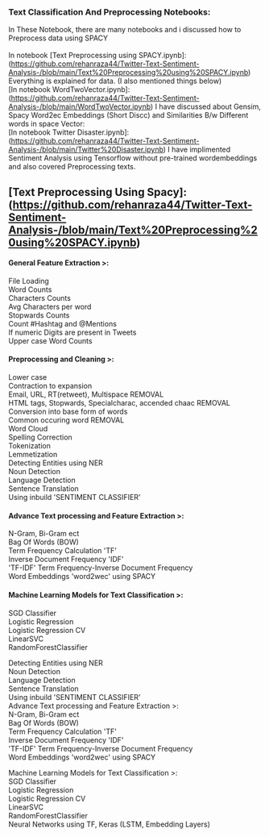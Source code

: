 ### Text Classification And Preprocessing Notebooks:
In These Notebook, there are many notebooks and i discussed how to Preprocess data using SPACY <br>
<br>
In notebook [Text Preprocessing using SPACY.ipynb]:(https://github.com/rehanraza44/Twitter-Text-Sentiment-Analysis-/blob/main/Text%20Preprocessing%20using%20SPACY.ipynb) Everything is explained for data. (I also mentioned things below) <br>
[In notebook WordTwoVector.ipynb]:(https://github.com/rehanraza44/Twitter-Text-Sentiment-Analysis-/blob/main/WordTwoVector.ipynb) I have discussed about Gensim, Spacy Word2ec Embeddings (Short Discc) and Similarities B/w Different words in space Vector: <br>
[In notebook Twitter Disaster.ipynb]:(https://github.com/rehanraza44/Twitter-Text-Sentiment-Analysis-/blob/main/Twitter%20Disaster.ipynb) I have implimented Sentiment Analysis using Tensorflow without pre-trained wordembeddings and also covered Preprocessing texts. <br>

## **[Text Preprocessing Using Spacy]:(https://github.com/rehanraza44/Twitter-Text-Sentiment-Analysis-/blob/main/Text%20Preprocessing%20using%20SPACY.ipynb)** 

#### General Feature Extraction >: 
File Loading <br>
Word Counts <br>
Characters Counts<br>
Avg Characters per word<br>
Stopwards Counts<br>
Count #Hashtag and @Mentions<br>
If numeric Digits are present in Tweets<br>
Upper case Word Counts<br>

#### Preprocessing and Cleaning >:
Lower case<br>
Contraction to expansion<br>
Email, URL, RT(retweet), Multispace REMOVAL<br>
HTML tags, Stopwards, Specialcharac, accended chaac REMOVAL<br>
Conversion into base form of words<br>
Common occuring word REMOVAL<br>
Word Cloud<br>
Spelling Correction<br>
Tokenization <br>
Lemmetization<br>
Detecting Entities using NER<br>
Noun Detection <br>
Language Detection <br>
Sentence Translation<br>
Using inbuild 'SENTIMENT CLASSIFIER' <br>

#### Advance Text processing and Feature Extraction >:
N-Gram, Bi-Gram ect<br>
Bag Of Words (BOW)<br>
Term Frequency Calculation 'TF'<br>
Inverse Document Frequency 'IDF'<br>
'TF-IDF' Term Frequency-Inverse Document Frequency<br>
Word Embeddings 'word2wec' using SPACY<br>

#### Machine Learning Models for Text Classification >:
SGD Classifier<br>
Logistic Regression <br>
Logistic Regression CV<br>
LinearSVC<br>
RandomForestClassifier<br>

Detecting Entities using NER<br>
Noun Detection<br>
Language Detection<br>
Sentence Translation<br>
Using inbuild 'SENTIMENT CLASSIFIER'
<br>
Advance Text processing and Feature Extraction >:<br>
N-Gram, Bi-Gram ect<br>
Bag Of Words (BOW)<br>
Term Frequency Calculation 'TF'<br>
Inverse Document Frequency 'IDF'<br>
'TF-IDF' Term Frequency-Inverse Document Frequency<br>
Word Embeddings 'word2wec' using SPACY<br>

Machine Learning Models for Text Classification >:<br>
SGD Classifier<br>
Logistic Regression<br>
Logistic Regression CV<br>
LinearSVC<br>
RandomForestClassifier<br>
Neural Networks using TF, Keras (LSTM, Embedding Layers) <br>
